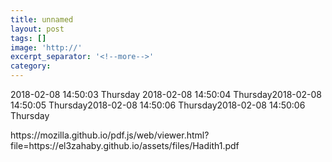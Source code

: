 ```yaml
---
title: unnamed
layout: post
tags: []
image: 'http://'
excerpt_separator: '<!--more-->'
category: 
---
```

2018-02-08 14:50:03 Thursday 2018-02-08 14:50:04 Thursday2018-02-08 14:50:05 Thursday2018-02-08 14:50:06 Thursday2018-02-08 14:50:06 Thursday 

<div class="url">https://mozilla.github.io/pdf.js/web/viewer.html?file=https://el3zahaby.github.io/assets/files/Hadith1.pdf</div>